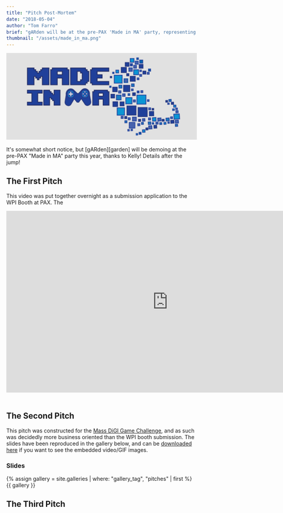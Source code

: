 ```yaml
---
title: "Pitch Post-Mortem"
date: "2018-05-04"
author: "Tom Farro"
brief: "gARden will be at the pre-PAX 'Made in MA' party, representing WPI"
thumbnail: "/assets/made_in_ma.png"
---
```


![big](../assets/made_in_ma.png)

It's somewhat short notice, but [gARden][garden] will be demoing at the pre-PAX "Made in MA" party this year, thanks to Kelly! Details after the jump!

<!--more-->

## The First Pitch

This video was put together overnight as a submission application to the WPI Booth at PAX. The 

<div class="video-container">
<iframe width="853" height="480" src="https://www.youtube.com/embed/wbtoKd5Ye2I" frameborder="0" allowfullscreen>
</iframe>
</div>
<br>


## The Second Pitch

This pitch was constructed for the [Mass DiGI Game Challenge][massdigi], and as such was decidedly more business oriented than the WPI booth submission. The slides have been reproduced in the gallery below, and can be [downloaded here][slides] if you want to see the embedded video/GIF images. 

<div>
  <h3 id="gallery">Slides</h3>
  {% assign gallery = site.galleries | where: "gallery_tag", "pitches" | first %}
  {{ gallery }}
</div>


## The Third Pitch

[massdigi]: ./2018-03-03-mass-digi
[slides]: ../assets/downloads/garden/massdigi_garden_pitch.pptx
